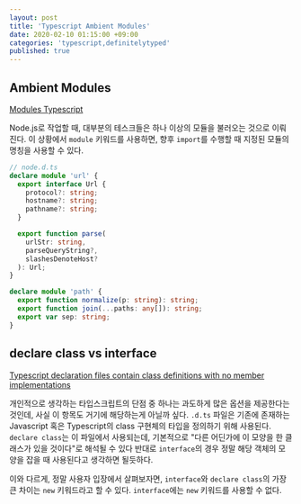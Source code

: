 ```yaml
---
layout: post
title: 'Typescript Ambient Modules'
date: 2020-02-10 01:15:00 +09:00
categories: 'typescript,definitelytyped'
published: true
---
```


## Ambient Modules

[Modules Typescript](https://www.typescriptlang.org/docs/handbook/modules.html#ambient-modules)

Node.js로 작업할 때, 대부분의 테스크들은 하나 이상의 모듈을 불러오는 것으로 이뤄진다. 이 상황에서 `module` 키워드를 사용하면, 향후 `import`를 수행할 때 지정된 모듈의 명칭을 사용할 수 있다.

```typescript
// node.d.ts
declare module 'url' {
  export interface Url {
    protocol?: string;
    hostname?: string;
    pathname?: string;
  }

  export function parse(
    urlStr: string,
    parseQueryString?,
    slashesDenoteHost?
  ): Url;
}

declare module 'path' {
  export function normalize(p: string): string;
  export function join(...paths: any[]): string;
  export var sep: string;
}
```

## declare class vs interface

[Typescript declaration files contain class definitions with no member implementations](https://stackoverflow.com/questions/14311675/typescript-declaration-files-contain-class-definitions-with-no-member-implementa/14323673#14323673)

개인적으로 생각하는 타입스크립트의 단점 중 하나는 과도하게 많은 옵션을 제공한다는 것인데, 사실 이 항목도 거기에 해당하는게 아닐까 싶다.
`.d.ts` 파일은 기존에 존재하는 Javascript 혹은 Typescript의 class 구현체의 타입을 정의하기 위해 사용된다. `declare class`는 이 파일에서 사용되는데, 기본적으로 "다른 어딘가에 이 모양을 한 클래스가 있을 것이다"로 해석될 수 있다
반대로 `interface`의 경우 정말 해당 객체의 모양을 잡을 때 사용된다고 생각하면 될듯하다.

이와 다르게, 정말 사용자 입장에서 살펴보자면, `interface`와 `declare class`의 가장 큰 차이는 `new` 키워드라고 할 수 있다. `interface`에는 `new` 키워드를 사용할 수 없다.
